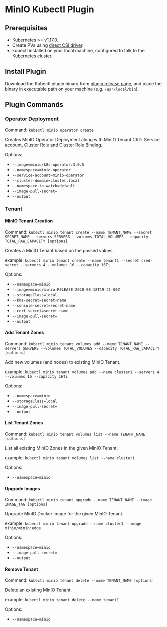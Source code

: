 # MinIO Kubectl Plugin

## Prerequisites

- Kubernetes >= v1.17.0.
- Create PVs using [direct CSI driver](https://github.com/minio/operator/blob/master/docs/using-direct-csi.md).
- kubectl installed on your local machine, configured to talk to the Kubernetes cluster.

## Install Plugin

Download the Kubectl plugin binary from [plugin release page](https://github.com/minio/operator/releases), and place the binary in executable path on your machine (e.g. `/usr/local/bin`).

## Plugin Commands

### Operator Deployment

Command: `kubectl minio operator create`

Creates MinIO Operator Deployment along with MinIO Tenant CRD, Service account, Cluster Role and Cluster Role Binding.

Options:

- `--image=minio/k8s-operator:3.0.5`
- `--namespace=minio-operator`
- `--service-account=minio-operator`
- `--cluster-domain=cluster.local`
- `--namespace-to-watch=default`
- `--image-pull-secret=`
- `--output`

### Tenant

#### MinIO Tenant Creation

Command: `kubectl minio tenant create --name TENANT_NAME --secret SECRET_NAME --servers SERVERS --volumes TOTAL_VOLUMES --capacity TOTAL_RAW_CAPACITY [options]`

Creates a MinIO Tenant based on the passed values.

example: `kubectl minio tenant create --name tenant1 --secret cred-secret --servers 4 --volumes 16 --capacity 16Ti`

Options:

- `--namespace=minio`
- `--image=minio/minio:RELEASE.2020-08-18T19-41-00Z`
- `--storageClass=local`
- `--kms-secret=secret-name`
- `--console-secret=secret-name`
- `--cert-secret=secret-name`
- `--image-pull-secret=`
- `--output`

#### Add Tenant Zones

Command: `kubectl minio tenant volumes add --name TENANT_NAME --servers SERVERS --volumes TOTAL_VOLUMES --capacity TOTAL_RAW_CAPACITY [options]`

Add new volumes (and nodes) to existing MinIO Tenant.

example: `kubectl minio tenant volumes add --name cluster1 --servers 4 --volumes 16 --capacity 16Ti`

Options:

- `--namespace=minio`
- `--storageClass=local`
- `--image-pull-secret=`
- `--output`

#### List Tenant Zones

Command: `kubectl minio tenant volumes list --name TENANT_NAME [options]`

List all existing MinIO Zones in the given MinIO Tenant.

example: `kubectl minio tenant volumes list --name cluster1`

Options:

- `--namespace=minio`

#### Upgrade Images

Command: `kubectl minio tenant upgrade --name TENANT_NAME --image IMAGE_TAG [options]`

Upgrade MinIO Docker image for the given MinIO Tenant.

example: `kubectl minio tenant upgrade --name cluster1 --image minio/minio:edge`

Options:

- `--namespace=minio`
- `--image-pull-secret=`
- `--output`

#### Remove Tenant

Command: `kubectl minio tenant delete --name TENANT_NAME [options]`

Delete an existing MinIO Tenant.

example: `kubectl minio tenant delete --name tenant1`

Options:

- `--namespace=minio`
